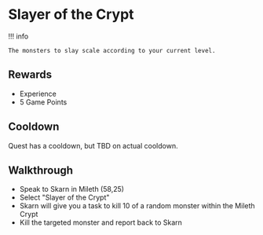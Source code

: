 # Slayer of the Crypt

!!! info

    The monsters to slay scale according to your current level.

## Rewards

- Experience
- 5 Game Points

## Cooldown

Quest has a cooldown, but TBD on actual cooldown.

## Walkthrough

- Speak to Skarn in Mileth (58,25)
- Select "Slayer of the Crypt"
- Skarn will give you a task to kill 10 of a random monster within the Mileth Crypt
- Kill the targeted monster and report back to Skarn
